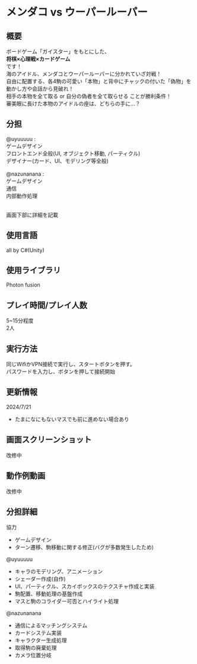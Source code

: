 # メンダコ vs ウーパールーパー

## 概要
ボードゲーム「ガイスター」をもとにした、<br>
<strong>将棋×心理戦×カードゲーム</strong><br>
です！<br>
海のアイドル、メンダコとウーパールーパーに分かれていざ対戦！<br>
自由に配置する、各4駒の可愛い「本物」と背中にチャックの付いた「偽物」を
動かし方や会話から見破れ！<br>
相手の本物を全て取る or 自分の偽者を全て取らせる ことが勝利条件！<br>
審美眼に長けた本物のアイドルの座は、どちらの手に...？


## 分担
@uyuuuuu : <br>
ゲームデザイン<br>
フロントエンド全般(UI, オブジェクト移動, パーティクル)<br>
デザイナー(カード、UI、モデリング等全般)<br><br>
@nazunanana : <br>
ゲームデザイン<br>
通信<br>
内部動作処理<br>

<br>画面下部に詳細を記載

## 使用言語
all by C#(Unity)

## 使用ライブラリ
Photon fusion

## プレイ時間/プレイ人数
5~15分程度<br>
2人

## 実行方法
同じWifiかVPN接続で実行し、スタートボタンを押す。<br>
パスワードを入力し、ボタンを押して接続開始

## 更新情報
2024/7/21
- たまになにもないマスでも前に進めない場合あり

## 画面スクリーンショット
改修中

## 動作例動画
改修中

## 分担詳細
協力
- ゲームデザイン
- ターン遷移、駒移動に関する修正(バグが多数発生したため)

@uyuuuuu
- キャラのモデリング、アニメーション
- シェーダー作成(自作)
- UI、パーティクル、スカイボックスのテクスチャ作成と実装
- 駒配置、移動処理の基盤作成
- マスと駒のコライダー可否とハイライト処理

@nazunanana
- 通信によるマッチングシステム
- カードシステム実装
- キャラクター生成処理
- 取得駒の廃棄処理
- カメラ位置分岐